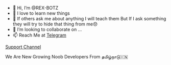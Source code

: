 - 👋 Hi, I’m @REX-BOTZ
- 👀 I love to learn new things
- 🌱 If others ask me about anything I will teach them But If I ask something they will try to hide that      thing from me😞 
- 💞️ I’m looking to collaborate on ...
- 📫 Reach Me at [Telegram](https://t.me/benwolf24)

<!---
REX-BOTZ/REX-BOTZ is a ✨ special ✨ repository because its `README.md` (this file) appears on your GitHub profile.
You can click the Preview link to take a look at your changes.
--->
[Support Channel](https://t.me/REX_BOTZ)

We Are New Growing Noob Developers From தமிழ்நாடு🇮🇳
